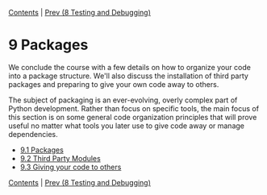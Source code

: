 [Contents](../Contents.md) \| [Prev (8 Testing and Debugging)](../08_Testing_debugging/00_Overview.md)

# 9 Packages

We conclude the course with a few details on how to organize your code
into a package structure.  We'll also discuss the installation of
third party packages and preparing to give your own code away to others.

The subject of packaging is an ever-evolving, overly complex part of
Python development.  Rather than focus on specific tools, the main
focus of this section is on some general code organization principles
that will prove useful no matter what tools you later use to give code
away or manage dependencies.

* [9.1 Packages](01_Packages.md)
* [9.2 Third Party Modules](02_Third_party.md)
* [9.3 Giving your code to others](03_Distribution.md)

[Contents](../Contents.md) \| [Prev (8 Testing and Debugging)](../08_Testing_debugging/00_Overview.md)
